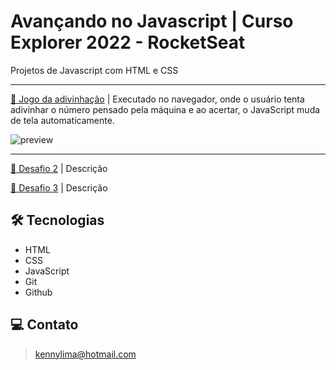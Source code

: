# Avançando no Javascript | Curso Explorer 2022 - RocketSeat 

Projetos de Javascript com HTML e CSS

---

[🔗 Jogo da adivinhação](https://github.com/kennylima/Trilha_explorer_RocketSeat/tree/main/08%20-%20Avan%C3%A7ando%20no%20Javascript/01%20-%20Jogo%20da%20adivinha%C3%A7%C3%A3o) | Executado no navegador, onde o usuário tenta adivinhar o número pensado pela máquina e ao acertar, o JavaScript muda de tela automaticamente.

![preview](./.github/desafioUm.png)

---

[🔗 Desafio 2]() | Descrição

[🔗 Desafio 3]() | Descrição

## 🛠 Tecnologias 
- HTML
- CSS
- JavaScript
- Git
- Github

## 💻 Contato 

 > kennylima@hotmail.com